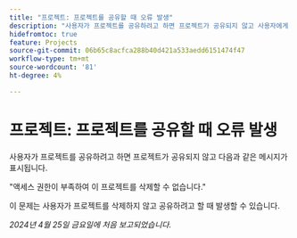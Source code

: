 ```yaml
---
title: "프로젝트: 프로젝트를 공유할 때 오류 발생"
description: "사용자가 프로젝트를 공유하려고 하면 프로젝트가 공유되지 않고 사용자에게 메시지가 표시됩니다."
hidefromtoc: true
feature: Projects
source-git-commit: 06b65c8acfca288b40d421a533aedd6151474f47
workflow-type: tm+mt
source-wordcount: '81'
ht-degree: 4%

---
```



# 프로젝트: 프로젝트를 공유할 때 오류 발생

사용자가 프로젝트를 공유하려고 하면 프로젝트가 공유되지 않고 다음과 같은 메시지가 표시됩니다.

&quot;액세스 권한이 부족하여 이 프로젝트를 삭제할 수 없습니다.&quot;

이 문제는 사용자가 프로젝트를 삭제하지 않고 공유하려고 할 때 발생할 수 있습니다.

_2024년 4월 25일 금요일에 처음 보고되었습니다._


